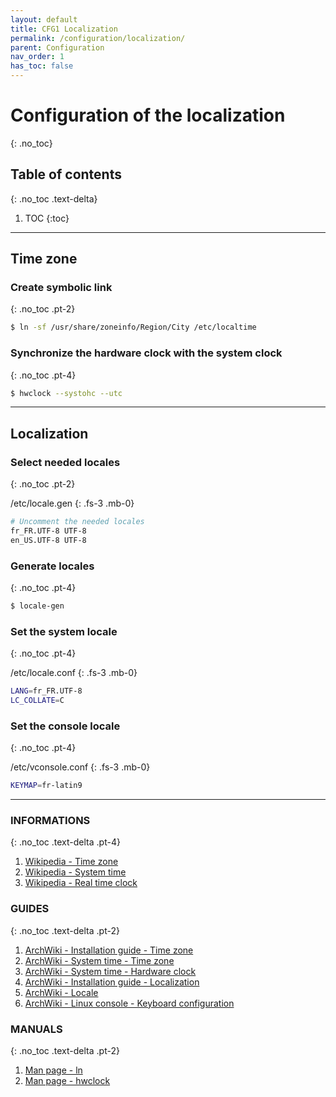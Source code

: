 ```yaml
---
layout: default
title: CFG1 Localization
permalink: /configuration/localization/
parent: Configuration
nav_order: 1
has_toc: false
---
```


# Configuration of the localization
{: .no_toc}

## Table of contents
{: .no_toc .text-delta}

1. TOC
{:toc}

---

## Time zone

### Create symbolic link
{: .no_toc .pt-2}

```bash
$ ln -sf /usr/share/zoneinfo/Region/City /etc/localtime
```

### Synchronize the hardware clock with the system clock
{: .no_toc .pt-4}

```bash
$ hwclock --systohc --utc
```

---

## Localization

### Select needed locales
{: .no_toc .pt-2}

/etc/locale.gen
{: .fs-3 .mb-0}

```bash
# Uncomment the needed locales
fr_FR.UTF-8 UTF-8
en_US.UTF-8 UTF-8
```

### Generate locales
{: .no_toc .pt-4}

```bash
$ locale-gen
```

### Set the system locale
{: .no_toc .pt-4}

/etc/locale.conf
{: .fs-3 .mb-0}

```bash
LANG=fr_FR.UTF-8
LC_COLLATE=C
```

### Set the console locale
{: .no_toc .pt-4}

/etc/vconsole.conf
{: .fs-3 .mb-0}

```bash
KEYMAP=fr-latin9
```

---

### INFORMATIONS
{: .no_toc .text-delta .pt-4}

1. [Wikipedia - Time zone](https://en.wikipedia.org/wiki/Time_zone)
1. [Wikipedia - System time](https://en.wikipedia.org/wiki/System_time)
1. [Wikipedia - Real time clock](https://en.wikipedia.org/wiki/Real-time_clock)

### GUIDES
{: .no_toc .text-delta .pt-2}

1. [ArchWiki - Installation guide - Time zone](https://wiki.archlinux.org/index.php/Installation_guide#Time_zone)
1. [ArchWiki - System time - Time zone](https://wiki.archlinux.org/index.php/System_time#Time_zone)
1. [ArchWiki - System time - Hardware clock](https://wiki.archlinux.org/index.php/System_time#Hardware_clock)
1. [ArchWiki - Installation guide - Localization](https://wiki.archlinux.org/index.php/Installation_guide#Localization)
1. [ArchWiki - Locale](https://wiki.archlinux.org/index.php/Locale)
1. [ArchWiki - Linux console - Keyboard configuration](https://wiki.archlinux.org/index.php/Linux_console/Keyboard_configuration)

### MANUALS
{: .no_toc .text-delta .pt-2}

1. [Man page - ln](https://jlk.fjfi.cvut.cz/arch/manpages/man/core/coreutils/ln.1.en)
1. [Man page - hwclock](https://jlk.fjfi.cvut.cz/arch/manpages/man/hwclock.8)

